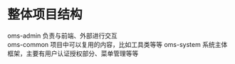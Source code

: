 # 整体项目结构
oms-admin   负责与前端、外部进行交互   
oms-common    项目中可以复用的内容，比如工具类等等
oms-system   系统主体框架，主要有用户认证授权部分、菜单管理等等